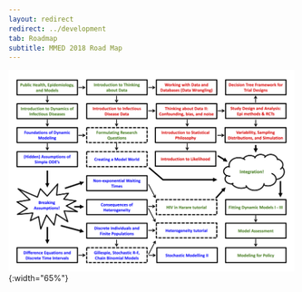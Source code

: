 ```yaml
---
layout: redirect
redirect: ../development
tab: Roadmap
subtitle: MMED 2018 Road Map
---
```


![MMED Road Map](./MMED2018roadmap.png "MMED Road Map"){:width="65%"}

